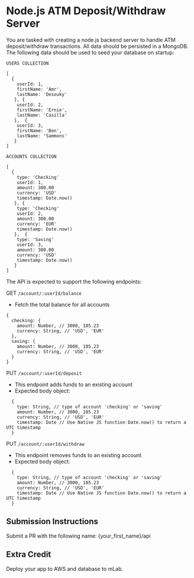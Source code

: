 # Node.js ATM Deposit/Withdraw Server

You are tasked with creating a node.js backend server to handle ATM deposit/withdraw transactions. All data should be persisted in a MongoDB. The following data should be used to seed your database on startup:

`USERS COLLECTION`
```
[
  {
    userId: 1,
    firstName: 'Amr',
    lastName: 'Desouky'
   }, {
    userId: 2,
    firstName: 'Ernie',
    lastName: 'Casilla'
   },  {
    userId: 3,
    firstName: 'Ben',
    lastName: 'Sammons'
   }
]
```

`ACCOUNTS COLLECTION`
```
[
  {
    type: 'Checking'
    userId: 1,
    amount: 300.00
    currency: 'USD'
    timestamp: Date.now()
   }, {
    type: 'Checking'
    userId: 2,
    amount: 300.00
    currency: 'EUR'
    timestamp: Date.now()
   },  {
    type: 'Saving'
    userId: 3,
    amount: 300.00
    currency: 'USD'
    timestamp: Date.now()
   }
]
```

The API is expected to support the following endpoints:

GET `/account/:userId/balance`
 - Fetch the total balance for all accounts
```
{
  checking: {
    amount: Number, // 3000, 105.23
    currency: String, // 'USD', 'EUR'
  },
  saving: {
    amount: Number, // 3000, 105.23
    currency: String, // 'USD', 'EUR'  
  }
}
```
 
PUT `/account/:userId/deposit`
 - This endpoint adds funds to an existing account
 - Expected body object: 
```
  {
    type: String, // type of account 'checking' or 'saving'
    amount: Number, // 3000, 105.23
    currency: String, // 'USD', 'EUR'
    timestamp: Date // Use Native JS function Date.now() to return a UTC timestamp
  }
```
PUT `/account/:userId/withdraw`
 - This endpoint removes funds to an existing account
 - Expected body object:
```
  {
    type: String, // type of account 'checking' or 'saving'
    amount: Number, // 3000, 105.23
    currency: String, // 'USD', 'EUR'
    timestamp: Date // Use Native JS function Date.now() to return a UTC timestamp
  }
```

## Submission Instructions
Submit a PR with the following name:
{your_first_name}/api

## Extra Credit
Deploy your app to AWS and database to mLab.
